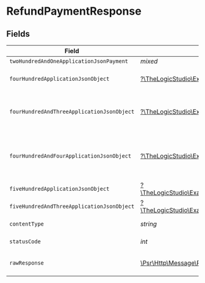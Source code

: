 # RefundPaymentResponse


## Fields

| Field                                                                                                                                                                    | Type                                                                                                                                                                     | Required                                                                                                                                                                 | Description                                                                                                                                                              |
| ------------------------------------------------------------------------------------------------------------------------------------------------------------------------ | ------------------------------------------------------------------------------------------------------------------------------------------------------------------------ | ------------------------------------------------------------------------------------------------------------------------------------------------------------------------ | ------------------------------------------------------------------------------------------------------------------------------------------------------------------------ |
| `twoHundredAndOneApplicationJsonPayment`                                                                                                                                 | *mixed*                                                                                                                                                                  | :heavy_minus_sign:                                                                                                                                                       | Payment Created                                                                                                                                                          |
| `fourHundredApplicationJsonObject`                                                                                                                                       | [?\TheLogicStudio\ExactPayments\Models\Operations\RefundPaymentResponseBody](../../Models/Operations/RefundPaymentResponseBody.md)                                       | :heavy_minus_sign:                                                                                                                                                       | **Bad Request**\<br/>When there are errors in the payload.<br/>                                                                                                          |
| `fourHundredAndThreeApplicationJsonObject`                                                                                                                               | [?\TheLogicStudio\ExactPayments\Models\Operations\RefundPaymentPaymentsResponseBody](../../Models/Operations/RefundPaymentPaymentsResponseBody.md)                       | :heavy_minus_sign:                                                                                                                                                       | **Access Denied**\<br/>Credentials supplied do not grant access to the requested resource.<br/>                                                                          |
| `fourHundredAndFourApplicationJsonObject`                                                                                                                                | [?\TheLogicStudio\ExactPayments\Models\Operations\RefundPaymentPaymentsResponseResponseBody](../../Models/Operations/RefundPaymentPaymentsResponseResponseBody.md)       | :heavy_minus_sign:                                                                                                                                                       | **Not Found**\<br/>\<br/>When you'll get `401 Unauthorized` response:<br/>- When there are no Accounts/Orders/Payment found.<br/>                                        |
| `fiveHundredApplicationJsonObject`                                                                                                                                       | [?\TheLogicStudio\ExactPayments\Models\Operations\RefundPaymentPaymentsResponse500ResponseBody](../../Models/Operations/RefundPaymentPaymentsResponse500ResponseBody.md) | :heavy_minus_sign:                                                                                                                                                       | **Internal Server Error**<br/>                                                                                                                                           |
| `fiveHundredAndThreeApplicationJsonObject`                                                                                                                               | [?\TheLogicStudio\ExactPayments\Models\Operations\RefundPaymentPaymentsResponse503ResponseBody](../../Models/Operations/RefundPaymentPaymentsResponse503ResponseBody.md) | :heavy_minus_sign:                                                                                                                                                       | **Service Unavailable**<br/>                                                                                                                                             |
| `contentType`                                                                                                                                                            | *string*                                                                                                                                                                 | :heavy_check_mark:                                                                                                                                                       | HTTP response content type for this operation                                                                                                                            |
| `statusCode`                                                                                                                                                             | *int*                                                                                                                                                                    | :heavy_check_mark:                                                                                                                                                       | HTTP response status code for this operation                                                                                                                             |
| `rawResponse`                                                                                                                                                            | [\Psr\Http\Message\ResponseInterface](https://www.php-fig.org/psr/psr-7/#33-psrhttpmessageresponseinterface)                                                             | :heavy_check_mark:                                                                                                                                                       | Raw HTTP response; suitable for custom response parsing                                                                                                                  |